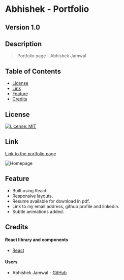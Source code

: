 # Abhishek - Portfolio
## Version 1.0
## Description
>Portfolio page - Abhishek Jamwal

## Table of Contents
* [License](#license)
* [Link](#link)
* [Feature](#feature)
* [Credits](#credits)

## License
[![License: MIT](https://img.shields.io/badge/License-MIT-yellow.svg)](https://opensource.org/licenses/MIT)

## Link

[Link to the portfolio page](https://jamwalab.github.io/abhishek/)

![Homepage](./src/assets/images/homepage.gif)

## Feature
* Built using React.
* Responsive layouts.
* Resume available for download in pdf.
* Link to my email address, github profile and linkedin.
* Subtle animations added.

## Credits
#### React library and components
* [React](https://reactjs.org/)

#### Users
* Abhishek Jamwal - [GitHub](https://github.com/jamwalab)